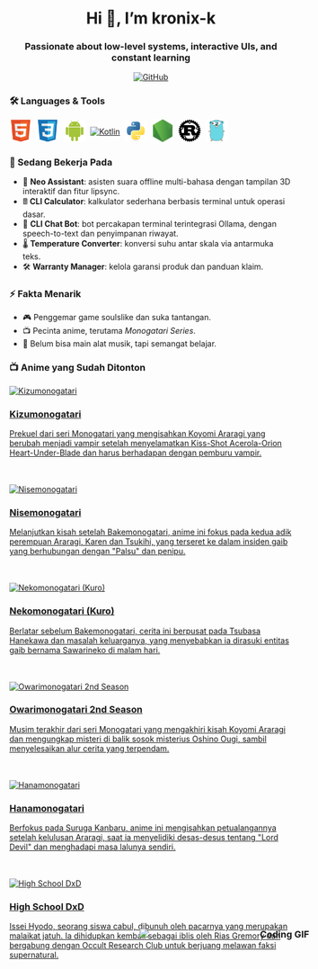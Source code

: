 <h1 align="center">Hi 👋, I’m <strong>kronix-k</strong></h1>
<h3 align="center">
<p><img src="https://media1.giphy.com/media/v1.Y2lkPTc5MGI3NjExNGl5b2NtNzExZTJ2dmVscnRzaDdjZXg2MHcxbXQ0djVybnJ3cWdxNyZlcD12MV9pbnRlcm5hbF9naWZfYnlfaWQmY3Q9Zw/GNPvfcYg0AxJYjDop6/giphy.gif"
alt="Coding GIF" width="500" height="550" style="position: absolute; right: 0; top: 50%; transform: translateY(-50%);"/></p>

Passionate about low-level systems, interactive UIs, and constant learning
</h3>

<!-- Social links -->

<p align="center">

<a href="https://github.com/kronix-k" target="_blank" rel="noreferrer">
<img src="https://img.shields.io/badge/GitHub-@kronix--k-black" alt="GitHub">
</a>
</p>

<h3 align="left">🛠 Languages & Tools</h3>
<p align="left" style="display: flex; flex-wrap: wrap; gap: 8px; align-items: center; position: relative;">
<!-- contoh beberapa icon; tambahkan sesuai kebutuhan -->
<a href="https://www.w3.org/html/" target="_blank" rel="noreferrer">
<img src="https://raw.githubusercontent.com/devicons/devicon/master/icons/html5/html5-original.svg"
alt="HTML5" width="40" height="40"/>
</a>
<a href="https://www.w3schools.com/css/" target="_blank" rel="noreferrer">
<img src="https://raw.githubusercontent.com/devicons/devicon/master/icons/css3/css3-original.svg"
alt="CSS3" width="40" height="40"/>
</a>
<a href="https://developer.android.com" target="_blank" rel="noreferrer">
<img src="https://raw.githubusercontent.com/devicons/devicon/master/icons/android/android-original.svg"
alt="Android" width="40" height="40"/>
</a>
<a href="https://kotlinlang.org" target="_blank" rel="noreferrer">
<img src="https://www.vectorlogo.zone/logos/kotlinlang/kotlinlang-icon.svg"
alt="Kotlin" width="40" height="40"/>
</a>
<a href="https://www.python.org" target="_blank" rel="noreferrer">
<img src="https://raw.githubusercontent.com/devicons/devicon/master/icons/python/python-original.svg"
alt="Python" width="40" height="40"/>
</a>
<a href="https://nodejs.org" target="_blank" rel="noreferrer">
<img src="https://raw.githubusercontent.com/devicons/devicon/master/icons/nodejs/nodejs-original.svg"
alt="Node.js" width="40" height="40"/>
</a>
<a href="https://www.rust-lang.org" target="_blank" rel="noreferrer">
<img src="https://raw.githubusercontent.com/devicons/devicon/master/icons/rust/rust-plain.svg"
alt="Rust" width="40" height="40"/>
</a>
<a href="https://golang.org" target="_blank" rel="noreferrer">
<img src="https://raw.githubusercontent.com/devicons/devicon/master/icons/go/go-original.svg"
alt="Go" width="40" height="40"/>
</a>
</p>

<h3 align="left">🔭 Sedang Bekerja Pada</h3>
<ul>
<li>🤖 <strong>Neo Assistant</strong>: asisten suara offline multi-bahasa dengan tampilan 3D interaktif dan fitur lipsync.</li>
<li>🖩 <strong>CLI Calculator</strong>: kalkulator sederhana berbasis terminal untuk operasi dasar.</li>
<li>📱 <strong>CLI Chat Bot</strong>: bot percakapan terminal terintegrasi Ollama, dengan speech-to-text dan penyimpanan riwayat.</li>
<li>🌡️ <strong>Temperature Converter</strong>: konversi suhu antar skala via antarmuka teks.</li>
<li>🛠️ <strong>Warranty Manager</strong>: kelola garansi produk dan panduan klaim.</li>
</ul>

<h3 align="left">⚡ Fakta Menarik</h3>
<ul>
<li>🎮 Penggemar game soulslike dan suka tantangan.</li>
<li>📺 Pecinta anime, terutama <em>Monogatari Series</em>.</li>
<li>🎵 Belum bisa main alat musik, tapi semangat belajar.</li>
</ul>

<h3 align="left">📺 Anime yang Sudah Ditonton</h3>
<p align="left" style="display: flex; flex-wrap: wrap; gap: 12px;">
<a href="https://myanimelist.net/anime/24255/Kizumonogatari">
<img src="https://giffiles.alphacoders.com/495/49507.gif"
alt="Kizumonogatari" width="225" height="331"/>
<h3>Kizumonogatari</h3>
<p>Prekuel dari seri Monogatari yang mengisahkan Koyomi Araragi yang berubah menjadi vampir setelah menyelamatkan Kiss-Shot Acerola-Orion Heart-Under-Blade dan harus berhadapan dengan pemburu vampir.</p>
</a>
<br> <br>
<a href="https://myanimelist.net/anime/11313/Nisemonogatari">
<img src="https://media1.tenor.com/m/0QCNcrgLi1sAAAAC/karen-araragi-monogatari.gif"
alt="Nisemonogatari" width="225" height="331"/>
<h3>Nisemonogatari</h3>
<p>Melanjutkan kisah setelah Bakemonogatari, anime ini fokus pada kedua adik perempuan Araragi, Karen dan Tsukihi, yang terseret ke dalam insiden gaib yang berhubungan dengan "Palsu" dan penipu.</p>
</a>
<br> <br>
<a href="https://myanimelist.net/anime/20865/Nekomonogatari__Kuro">
<img src="https://media1.tenor.com/m/0cp2raB0mFwAAAAC/monogatri.gif"
alt="Nekomonogatari (Kuro)" width="225" height="331"/>
<h3>Nekomonogatari (Kuro)</h3>
<p>Berlatar sebelum Bakemonogatari, cerita ini berpusat pada Tsubasa Hanekawa dan masalah keluarganya, yang menyebabkan ia dirasuki entitas gaib bernama Sawarineko di malam hari.</p>
</a>
<br> <br>
<a href="https://myanimelist.net/anime/35247/Owarimonogatari_2nd_Season">
<img src="https://media1.tenor.com/m/YwEk85z_dHUAAAAC/oshino-ougi-ougi.gif"
alt="Owarimonogatari 2nd Season" width="225" height="331"/>
<h3>Owarimonogatari 2nd Season</h3>
<p>Musim terakhir dari seri Monogatari yang mengakhiri kisah Koyomi Araragi dan mengungkap misteri di balik sosok misterius Oshino Ougi, sambil menyelesaikan alur cerita yang terpendam.</p>
</a>
<br> <br>
<a href="https://myanimelist.net/anime/21855/Hanamonogatari">
<img src="https://media1.tenor.com/m/owpSzCOfoaMAAAAd/ok-kyoukaino-kanata.gif"
alt="Hanamonogatari" width="225" height="331"/>
<h3>Hanamonogatari</h3>
<p>Berfokus pada Suruga Kanbaru, anime ini mengisahkan petualangannya setelah kelulusan Araragi, saat ia menyelidiki desas-desus tentang "Lord Devil" dan menghadapi masa lalunya sendiri.</p>
</a>
<br> <br>
<a href="https://myanimelist.net/anime/11617/High_School_DxD">
<img src="https://cdn.myanimelist.net/images/anime/1467/95694.jpg"
alt="High School DxD" width="225" height="331"/>
<h3>High School DxD</h3>
<p>Issei Hyodo, seorang siswa cabul, dibunuh oleh pacarnya yang merupakan malaikat jatuh. Ia dihidupkan kembali sebagai iblis oleh Rias Gremory dan bergabung dengan Occult Research Club untuk berjuang melawan faksi supernatural.</p>
</a>
</p>
